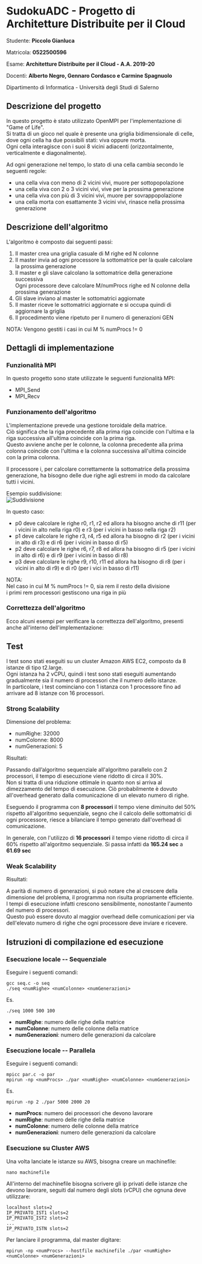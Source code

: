 # SudokuADC - Progetto di Architetture Distribuite per il Cloud

Studente: **Piccolo Gianluca**

Matricola: **0522500596**

Esame: **Architetture Distribuite per il Cloud - A.A. 2019-20**

Docenti: **Alberto Negro, Gennaro Cordasco e Carmine Spagnuolo**

Dipartimento di Informatica - Università degli Studi di Salerno




## Descrizione del progetto

In questo progetto è stato utilizzato OpenMPI per l'implementazione di "Game of Life".  
Si tratta di un gioco nel quale è presente una griglia bidimensionale di celle, dove ogni cella ha due possibili stati: viva oppure morta.  
Ogni cella interagisce con i suoi 8 vicini adiacenti (orizzontalmente, verticalmente e diagonalmente).  

Ad ogni generazione nel tempo, lo stato di una cella cambia secondo le seguenti regole:
- una cella viva con meno di 2 vicini vivi, muore per sottopopolazione
- una cella viva con 2 o 3 vicini vivi, vive per la prossima generazione
- una cella viva con più di 3 vicini vivi, muore per sovrappopolazione
- una cella morta con esattamente 3 vicini vivi, rinasce nella prossima generazione




## Descrizione dell'algoritmo

L'algoritmo è composto dai seguenti passi:
1.	Il master crea una griglia casuale di M righe ed N colonne
2.	Il master invia ad ogni processore la sottomatrice per la quale calcolare la prossima generazione 
3.	Il master e gli slave calcolano la sottomatrice della generazione successiva  
Ogni processore deve calcolare M/numProcs righe ed N colonne della prossima generazione
4.	Gli slave inviano al master le sottomatrici aggiornate
5.	Il master riceve le sottomatrici aggiornate e si occupa quindi di aggiornare la griglia
6.	Il procedimento viene ripetuto per il numero di generazioni GEN 

NOTA: Vengono gestiti i casi in cui M % numProcs != 0




## Dettagli di implementazione

### Funzionalità MPI

In questo progetto sono state utilizzate le seguenti funzionalità MPI:
-	MPI_Send
-	MPI_Recv



### Funzionamento dell'algoritmo

L'implementazione prevede una gestione toroidale della matrice.  
Ciò significa che la riga precedente alla prima riga coincide con l'ultima e la riga successiva all'ultima coincide con la prima riga.  
Questo avviene anche per le colonne, la colonna precedente alla prima colonna coincide con l'ultima e la colonna successiva all'ultima coincide con la prima colonna.

Il processore i, per calcolare correttamente la sottomatrice della prossima generazione, ha bisogno delle due righe agli estremi in modo da calcolare tutti i vicini.  

Esempio suddivisione:  
![Suddivisione](img/suddivisione.png)

In questo caso:
- p0 deve calcolare le righe r0, r1, r2  ed allora ha bisogno anche di r11 (per i vicini in alto nella riga r0) e r3 (per i vicini in basso nella riga r2)
- p1 deve calcolare le righe r3, r4, r5 ed allora ha bisogno di r2 (per i vicini in alto di r3) e di r6 (per i vicini in basso di r5)
- p2 deve calcolare le righe r6, r7, r8 ed allora ha bisogno di r5 (per i vicini in alto di r6) e di r9 (per i vicini in basso di r8)
- p3 deve calcolare le righe r9, r10, r11 ed allora ha bisogno di r8 (per i vicini in alto di r9) e di r0 (per i vici in basso di r11)

NOTA:  
Nel caso in cui M % numProcs != 0, sia rem il resto della divisione   
i primi rem processori gestiscono una riga in più



### Correttezza dell'algoritmo
Ecco alcuni esempi per verificare la correttezza dell'algoritmo, presenti anche all'interno dell'implementazione:


## Test

I test sono stati eseguiti su un cluster Amazon AWS EC2, composto da 8 istanze di tipo t2.large.  
Ogni istanza ha 2 vCPU, quindi i test sono stati eseguiti aumentando gradualmente sia il numero di processori che il numero dello istanze.  
In particolare, i test cominciano con 1 istanza con 1 processore fino ad arrivare ad 8 istanze con 16 processori.


### Strong Scalability

Dimensione del problema:
- numRighe: 32000
- numColonne: 8000
- numGenerazioni: 5

Risultati:


Passando dall’algoritmo sequenziale all'algoritmo parallelo con 2 processori, il tempo di esecuzione viene ridotto di circa il 30%.  
Non si tratta di una riduzione ottimale in quanto non si arriva al dimezzamento del tempo di esecuzione. Ciò probabilmente è dovuto all'overhead generato dalla comunicazione di un elevato numero di righe.  

Eseguendo il programma con **8 processori** il tempo viene diminuito del 50% rispetto all'algoritmo sequenziale, segno che il calcolo delle sottomatrici di ogni processore, riesce a bilanciare il tempo generato dall'overhead di comunicazione.  

In generale, con l'utilizzo di **16 processori** il tempo viene ridotto di circa il 60% rispetto all'algoritmo sequenziale. Si passa infatti da **165.24 sec** a **61.69 sec**




### Weak Scalability

Risultati:

A parità di numero di generazioni, si può notare che al crescere della dimensione del problema, il programma non risulta propriamente efficiente. I tempi di esecuzione infatti crescono sensibilmente, nonostante l'aumento del numero di processori.  
Questo può essere dovuto al maggior overhead delle comunicazioni per via dell'elevato numero di righe che ogni processore deve inviare e ricevere.



## Istruzioni di compilazione ed esecuzione

### Esecuzione locale -- Sequenziale

Eseguire i seguenti comandi:

    gcc seq.c -o seq
    ./seq <numRighe> <numColonne> <numGenerazioni>

Es.  

    ./seq 1000 500 100
     
     
- **numRighe**: numero delle righe della matrice
- **numColonne**: numero delle colonne della matrice
- **numGenerazioni**: numero delle generazioni da calcolare




### Esecuzione locale -- Parallela

Eseguire i seguenti comandi:

    mpicc par.c -o par
    mpirun -np <numProcs> ./par <numRighe> <numColonne> <numGenerazioni>

Es.

    mpirun -np 2 ./par 5000 2000 20


- **numProcs**: numero dei processori che devono lavorare
- **numRighe**: numero delle righe della matrice
- **numColonne**: numero delle colonne della matrice
- **numGenerazioni**: numero delle generazioni da calcolare



### Esecuzione su Cluster AWS	

Una volta lanciate le istanze su AWS, bisogna creare un machinefile:

    nano machinefile

All'interno del machinefile bisogna scrivere gli ip privati delle istanze che devono lavorare, seguiti dal numero degli slots (vCPU) che ognuna deve utilizzare:
    
    localhost slots=2
    IP_PRIVATO_IST1 slots=2
    IP_PRIVATO_IST2 slots=2
    ...
    IP_PRIVATO_ISTN slots=2


Per lanciare il programma, dal master digitare:

    mpirun -np <numProcs> --hostfile machinefile ./par <numRighe> <numColonne> <numGenerazioni>
